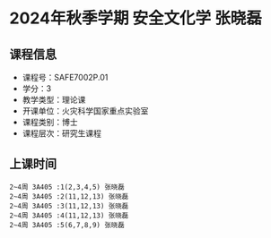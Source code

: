 # 2024年秋季学期 安全文化学 张晓磊






## 课程信息

- 课程号：SAFE7002P.01
- 学分：3
- 教学类型：理论课
- 开课单位：火灾科学国家重点实验室
- 课程类别：博士
- 课程层次：研究生课程

## 上课时间

```
2~4周 3A405 :1(2,3,4,5) 张晓磊
2~4周 3A405 :2(11,12,13) 张晓磊
2~4周 3A405 :3(11,12,13) 张晓磊
2~4周 3A405 :4(11,12,13) 张晓磊
2~4周 3A405 :5(6,7,8,9) 张晓磊
```


